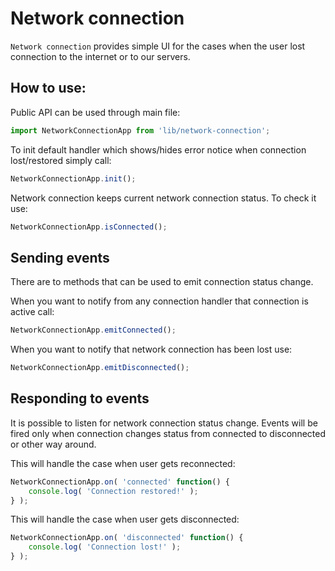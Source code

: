 # Network connection

`Network connection` provides simple UI for the cases when the user lost connection to the internet or to our servers.

## How to use:

Public API can be used through main file:

```js
import NetworkConnectionApp from 'lib/network-connection';
```

To init default handler which shows/hides error notice when connection lost/restored simply call:

```js
NetworkConnectionApp.init();
```

Network connection keeps current network connection status. To check it use:

```js
NetworkConnectionApp.isConnected();
```

## Sending events

There are to methods that can be used to emit connection status change.

When you want to notify from any connection handler that connection is active call:

```js
NetworkConnectionApp.emitConnected();
```

When you want to notify that network connection has been lost use:

```js
NetworkConnectionApp.emitDisconnected();
```

## Responding to events

It is possible to listen for network connection status change. Events will be fired only when connection changes status from connected to disconnected or other way around.

This will handle the case when user gets reconnected:

```js
NetworkConnectionApp.on( 'connected' function() {
	console.log( 'Connection restored!' );
} );
```

This will handle the case when user gets disconnected:

```js
NetworkConnectionApp.on( 'disconnected' function() {
	console.log( 'Connection lost!' );
} );
```
